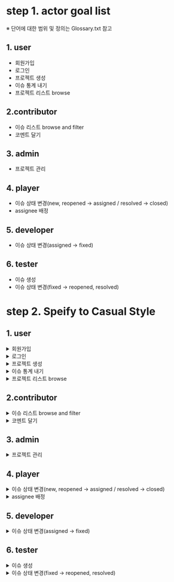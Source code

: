 
# step 1. actor goal list
※ 단어에 대한 범위 및 정의는 Glossary.txt 참고
## 1. user
* 회원가입
* 로그인
* 프로젝트 생성
* 이슈 통계 내기
* 프로젝트 리스트 browse

## 2.contributor
* 이슈 리스트 browse and filter
* 코멘트 달기
  
## 3. admin
* 프로젝트 관리
  
## 4. player
* 이슈 상태 변경(new, reopened -> assigned / resolved -> closed)
* assignee 배정
  
## 5. developer
* 이슈 상태 변경(assigned -> fixed)
  
## 6. tester
* 이슈 생성
* 이슈 상태 변경(fixed -> reopened, resolved)

# step 2. Speify to Casual Style
## 1. user
<details>
<summary>회원가입</summary>
  <ul>
    <li>Main Scenario</li>
    <p>
      1. 유저가 회원가입을 클릭하면 회원가입하는 장면으로 넘어간다. <br>
      2. 유저는 회원 가입 창에서 아이디랑 비밀번호를 입력한다. <br>
      3. 시스템은 입력 정보 검증 후, 회원가입을 승인한다. <br>
      (4. 가능하면 승인한 뒤, 로그인 창으로 다시 넘어간다) 
    </p>
    <li>Alternate Scenarios</li>
    <p>
      1-1. 회원 가입 장면으로 전환되지 않은 경우, 유저는 다시 회원가입을 클릭한다. <br>
      2-1. 입력 정보가 검증에 실패할 경우, 재입력을 받는다. <br>
     (4-1) 회원가입이 끝나고 로그인 화면으로 넘어가지 않을 경우, 홈버튼을 따로 마련해 초기 화면으로 넘어갈 수 있도록 한다.
    </p>
    <li>Test</li>
      <p> 1) Boss Test </p>
      <p>
      boss test 해보기
      </p>
      <p> 2) EBP Test </p>
      <p>
      EBP test 해보기
      </p>
      <p> 3) Size Test </p>
      <p>
      Size test 해보기
      </p>
  </ul>
</details>

<details>
<summary>로그인</summary>
  <ul>
    <li>Main Scenario</li>
    <p>
      1. 
    </p>
    <li>Alternate Scenarios</li>
    <p>
      1-1. 
    </p>
    <li>Test</li>
      <p> 1) Boss Test </p>
      <p>
      boss test 해보기
      </p>
      <p> 2) EBP Test </p>
      <p>
      EBP test 해보기
      </p>
      <p> 3) Size Test </p>
      <p>
      Size test 해보기
      </p>
  </ul>
</details>

<details>
<summary>프로젝트 생성</summary>
1. Main Scenario
2. Alternate Scenarios
3. Test
  - Boss Test
  - EBP Test
  - Size Test
</details>

<details>
<summary>이슈 통계 내기</summary>
1. Main Scenario
2. Alternate Scenarios
3. Test
  - Boss Test
  - EBP Test
  - Size Test
</details>

<details>
<summary>프로젝트 리스트 browse</summary>
1. Main Scenario
2. Alternate Scenarios
3. Test
  - Boss Test
  - EBP Test
  - Size Test
</details>

## 2.contributor
<details>
<summary>이슈 리스트 browse and filter</summary>
1. Main Scenario
2. Alternate Scenarios
3. Test
  - Boss Test
  - EBP Test
  - Size Test
</details>

<details>
<summary>코멘트 달기</summary>
1. Main Scenario
2. Alternate Scenarios
3. Test
  - Boss Test
  - EBP Test
  - Size Test
</details>

## 3. admin
<details>
<summary>프로젝트 관리</summary>
1. Main Scenario
2. Alternate Scenarios
3. Test
  - Boss Test
  - EBP Test
  - Size Test
</details>

## 4. player
<details>
<summary>이슈 상태 변경(new, reopened -> assigned / resolved -> closed)</summary>
<ul>
    <li>Preconditions</li>
    <p>
      1. User는 하나 이상의 Project에 player로 등록되어 있어야 한다.
      2.해당 Project에는 하나 이상의 issue가 존재해야 한다.
    </p>
    <li>Main Scenario</li>
    <p>
      (로그인 이후)
      1. User는 화면에 뜬 Proejct 목록 중에서, 자신이 player authority를 가지고 있는 Project를 선택합니다.
      2. 시스템은 User가 선택한 Project의 project id를 통해 서버에 요청을 보내, 해당 project의 정보를 불러와 화면을 구성합니다.
      3. User는 Project의 issue list 중에서 issue 하나를 선택합니다.
      4. 시스템은 User가 선택한 issue의 issue id를 서버에 보내, 해당 issue 정보를 불러와 화면을 구성합니다.
      5. User는 issue 정보 창에서 '상태 변경' 버튼을 눌러서 issue의 상태를 new/reopened/resolve에서 assigned/closed로 변경을 요청합니다.
      6. 시스템은 확인창을 띄우고, User는 확인 버튼을 누릅니다.
      7. 시스템은 해당 issue의 id와 변경할 상태 값을 서버에 보내, 데이터 변경을 요청합니다.
      8. 서버로부터 변경 완료 신호를 받은 시스템은 변경된 issue 정보를 화면에 출력합니다.
    </p>
    <li>Alternate Scenarios</li>
    <p> 
      1-1/4-1/7-1. 서버로부터 응답이 없을 경우, '인터넷 연결 오류' 메세지를 출력합니다.
      5-1. new/reopened/resolve 상태가 아닌 issue의 상태를 변경하려는 경우, 오류 메세지를 출력합니다.
      5-2. assigned/closed 외의 상태로 issue의 상태를 변경하려는 경우, 오류 메세지를 출력합니다.
    </p>
    <li>Test</li>
      <p> 1) Boss Test </p>
      <p>
      boss test 해보기
      </p>
      <p> 2) EBP Test </p>
      <p>
      EBP test 해보기
      </p>
      <p> 3) Size Test </p>
      <p>
      Size test 해보기
      </p>
  </ul>
</details>

<details>
<summary>assignee 배정</summary>
<ul>
    <li>Preconditions</li>
    <p>
      1. User는 하나 이상의 Project에 player로 등록되어 있어야 한다.
      2. 해당 Project에 등록된 developer가 최소 한 명 이상이여야 한다.
      3. 해당 Project에 등록된 issue가 최소 한 개 이상이여야 한다.
    </p>
    <li>Main Scenario</li>
    <p>
      (로그인 이후)
      1. User는 화면에 뜬 Proejct 목록 중에서, 자신이 player authority를 가지고 있는 Project를 선택합니다.
      2. 시스템은 User가 선택한 Project의 project id를 통해 서버에 요청을 보내, 해당 project의 정보를 불러와 화면을 구성합니다.
      3. User는 Project의 issue list 중에서 issue 하나를 선택합니다.
      4. 시스템은 User가 선택한 issue의 issue id를 서버에 보내, 해당 issue 정보를 불러와 화면을 구성합니다.
      5. User는 issue 정보 창에서 'assignee 배정' 버튼을 누릅니다.
      6. 시스템은 현재 Project의 등록된 developer list를 출력합니다.
      7. User는 list 중에서 assignee로 배정할 developer를 선택합니다.
      8. 시스템에 서버에 현재 issue id와 user id, developer id를 보내며, assignee 배정 요청을 보냅니다.
      9. 서버에서 정상 처리 완료 신호가 오면, 해당 issue의 정보를 다시 갱신하여 화면에 출력합니다.
    </p>
    <li>Alternate Scenarios</li>
    <p> 
      8-1. 서버 상에 등록된 해당 프로젝트의 player/developer id와 매칭되는 id가 없을 경우, 권한 오류 메세지를 출력합니다.
    </p>
    <li>Test</li>
      <p> 1) Boss Test </p>
      <p>
      boss test 해보기
      </p>
      <p> 2) EBP Test </p>
      <p>
      EBP test 해보기
      </p>
      <p> 3) Size Test </p>
      <p>
      Size test 해보기
      </p>
  </ul>
</details>
  
## 5. developer
<details>
<summary>이슈 상태 변경(assigned -> fixed)</summary>
<ul>
    <li>Preconditions</li>
    <p>
      1. User는 하나 이상의 Project에 developer로 등록되어 있어야 한다.
      2.해당 Project에는 하나 이상의 issue가 존재해야 한다.
    </p>
    <li>Main Scenario</li>
    <p>
      (로그인 이후)
      1. User는 화면에 뜬 Proejct 목록 중에서, 자신이 developer authority를 가지고 있는 Project를 선택합니다.
      2. 시스템은 User가 선택한 Project의 project id를 통해 서버에 요청을 보내, 해당 project의 정보를 불러와 화면을 구성합니다.
      3. User는 Project의 issue list 중에서 issue 하나를 선택합니다.
      4. 시스템은 User가 선택한 issue의 issue id를 서버에 보내, 해당 issue 정보를 불러와 화면을 구성합니다.
      5. User는 issue 정보 창에서 '상태 변경' 버튼을 눌러서 issue의 상태를 assigned에서 fixed로 변경을 요청합니다.
      6. 시스템은 확인창을 띄우고, User는 확인 버튼을 누릅니다.
      7. 시스템은 해당 issue의 id와 변경할 상태 값을 서버에 보내, 데이터 변경을 요청합니다.
      8. 서버로부터 변경 완료 신호를 받은 시스템은 변경된 issue 정보를 화면에 출력합니다.
    </p>
    <li>Alternate Scenarios</li>
    <p> 
      1-1/4-1/7-1. 서버로부터 응답이 없을 경우, '인터넷 연결 오류' 메세지를 출력합니다.
      5-1. assigned 상태가 아닌 issue의 상태를 변경하려는 경우, 오류 메세지를 출력합니다.
      5-2. fixed 외의 상태로 issue의 상태를 변경하려는 경우, 오류 메세지를 출력합니다.
    </p>
    <li>Test</li>
      <p> 1) Boss Test </p>
      <p>
      boss test 해보기
      </p>
      <p> 2) EBP Test </p>
      <p>
      EBP test 해보기
      </p>
      <p> 3) Size Test </p>
      <p>
      Size test 해보기
      </p>
  </ul>
</details>
  
## 6. tester
<details>
<summary>이슈 생성</summary>
<ul>
    <li>Preconditions</li>
    <p>
      1. User는 하나 이상의 Project에 tester로 등록되어 있어야 한다.
    </p>
    <li>Main Scenario</li>
    <p>
      (로그인 이후)
      1. User는 화면에 뜬 Proejct 목록 중에서, 자신이 developer authority를 가지고 있는 Project를 선택합니다.
      2. 시스템은 User가 선택한 Project의 project id를 통해 서버에 요청을 보내, 해당 project의 정보를 불러와 화면을 구성합니다.
      3. User는 Project 창에서 'issue 생성하기' 버튼을 누릅니다.
      4. User issue 생성 창에서, issue name, description 등의 정보를 작성한 후, '생성하기' 버튼을 누릅니다.
      5. 시스템은 해당 정보와 user id를 서버로 전송하여, issue 생성 요청을 보냅니다.
      6. 서버에서 issue 생성 완료 신호를 받을 경우, 생성된 issue 정보를 받아와 화면에 출력합니다.
    </p>
    <li>Alternate Scenarios</li>
    <p> 
      6-1. 해당 프로젝트의 tester 목록에서 일치하는 user id가 없을 경우, 권한 오류 메세지를 출력합니다.
    </p>
    <li>Test</li>
      <p> 1) Boss Test </p>
      <p>
      boss test 해보기
      </p>
      <p> 2) EBP Test </p>
      <p>
      EBP test 해보기
      </p>
      <p> 3) Size Test </p>
      <p>
      Size test 해보기
      </p>
  </ul>
</details>

<details>
<summary>이슈 상태 변경(fixed -> reopened, resolved)</summary>
<ul>
    <li>Preconditions</li>
    <p>
      1. User는 하나 이상의 Project에 tester로 등록되어 있어야 한다.
      2.해당 Project에는 하나 이상의 issue가 존재해야 한다.
    </p>
    <li>Main Scenario</li>
    <p>
      (로그인 이후)
      1. User는 화면에 뜬 Proejct 목록 중에서, 자신이 tester authority를 가지고 있는 Project를 선택합니다.
      2. 시스템은 User가 선택한 Project의 project id를 통해 서버에 요청을 보내, 해당 project의 정보를 불러와 화면을 구성합니다.
      3. User는 Project의 issue list 중에서 issue 하나를 선택합니다.
      4. 시스템은 User가 선택한 issue의 issue id를 서버에 보내, 해당 issue 정보를 불러와 화면을 구성합니다.
      5. User는 issue 정보 창에서 '상태 변경' 버튼을 눌러서 issue의 상태를 fixed에서 reopened/resolved로 변경을 요청합니다.
      6. 시스템은 확인창을 띄우고, User는 확인 버튼을 누릅니다.
      7. 시스템은 해당 issue의 id와 변경할 상태 값을 서버에 보내, 데이터 변경을 요청합니다.
      8. 서버로부터 변경 완료 신호를 받은 시스템은 변경된 issue 정보를 화면에 출력합니다.
    </p>
    <li>Alternate Scenarios</li>
    <p> 
      1-1/4-1/7-1. 서버로부터 응답이 없을 경우, '인터넷 연결 오류' 메세지를 출력합니다.
      5-1. fixed 상태가 아닌 issue의 상태를 변경하려는 경우, 오류 메세지를 출력합니다.
      5-2. reopened/resolved 외의 상태로 issue의 상태를 변경하려는 경우, 오류 메세지를 출력합니다.
    </p>
    <li>Test</li>
      <p> 1) Boss Test </p>
      <p>
      boss test 해보기
      </p>
      <p> 2) EBP Test </p>
      <p>
      EBP test 해보기
      </p>
      <p> 3) Size Test </p>
      <p>
      Size test 해보기
      </p>
  </ul>
</details>
